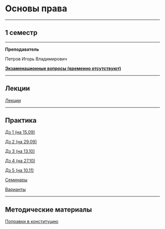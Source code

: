 # Основы права
____________
## 1 семестр
___________
**Преподаватель**

Петров Игорь Владимирович

[**Экзаменационные вопросы (временно отсутствуют)**]()
_________
## Лекции

[Лекции](https://github.com/Veldorn/SPbGTI/blob/main/Files/LawBasics/Osnovy_prava_Lekcii.pdf)
_________
## Практика

[Дз 1 (на 15.09)](https://github.com/Veldorn/SPbGTI/blob/main/Files/LawBasics/Право%20дз%201.png)

[Дз 2 (на 29.09)](https://github.com/Veldorn/SPbGTI/blob/main/Files/LawBasics/Право%20дз%202.png)

[Дз 3 (на 13.10)](https://github.com/Veldorn/SPbGTI/blob/main/Files/LawBasics/Право%20дз%203.png)

[Дз 4 (на 27.10)](https://github.com/Veldorn/SPbGTI/blob/main/Files/LawBasics/Право%20дз%204.jpg)

[Дз 5 (на 10.11)](https://github.com/Veldorn/SPbGTI/blob/main/Files/LawBasics/Право%20дз%205.png)

[Семинары](https://github.com/Veldorn/SPbGTI/blob/main/Files/LawBasics/Osnovy_prava_Seminary.pdf)

[Варианты](https://github.com/Veldorn/SPbGTI/blob/main/GroupList.md)
___________
## Методические материалы

[Поправки в конституцию](https://github.com/Veldorn/SPbGTI/blob/main/Files/LawBasics/Поправки%20в%20Конституцию.pdf)

